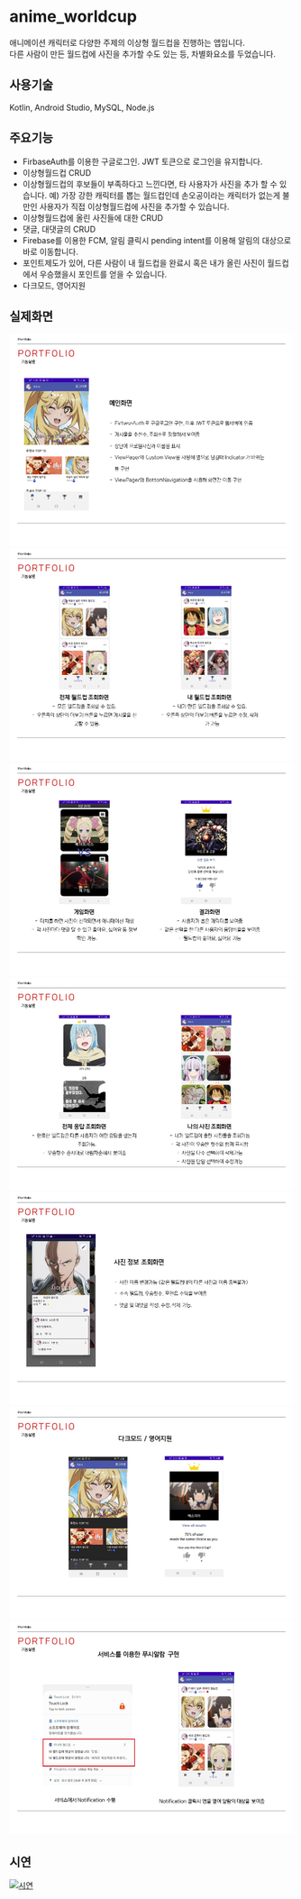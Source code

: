 # anime_worldcup
애니메이션 캐릭터로 다양한 주제의 이상형 월드컵을 진행하는 앱입니다.<br/>
다른 사람이 만든 월드컵에 사진을 추가할 수도 있는 등, 차별화요소를 두었습니다.

## 사용기술
Kotlin, Android Studio, MySQL, Node.js

## 주요기능
* FirbaseAuth를 이용한 구글로그인. JWT 토큰으로 로그인을 유지합니다.
* 이상형월드컵 CRUD
* 이상형월드컵의 후보들이 부족하다고 느낀다면, 타 사용자가 사진을 추가 할 수 있습니다.
  예) 가장 강한 캐릭터를 뽑는 월드컵인데 손오공이라는 캐릭터가 없는게 불만인 사용자가 직접 이상형월드컵에 사진을 추가할 수 있습니다.
* 이상형월드컵에 올린 사진들에 대한 CRUD
* 댓글, 대댓글의 CRUD
* Firebase를 이용한 FCM, 알림 클릭시 pending intent를 이용해 알림의 대상으로 바로 이동합니다.
* 포인트제도가 있어, 다른 사람이 내 월드컵을 완료시 혹은 내가 올린 사진이 월드컵에서 우승했을시 포인트를 얻을 수 있습니다.
* 다크모드, 영어지원


## 실제화면
![alt](readme/슬라이드5.PNG)
![alt](readme/슬라이드6.PNG)
![alt](readme/슬라이드7.PNG)
![alt](readme/슬라이드8.PNG)
![alt](readme/슬라이드9.PNG)
![alt](readme/슬라이드10.PNG)
![alt](readme/슬라이드11.PNG)


## 시연
[![시연](http://img.youtube.com/vi/n00snXrRC84/0.jpg)](https://www.youtube.com/watch?v=n00snXrRC84)


